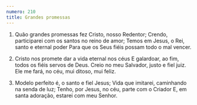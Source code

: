 ```yaml
---
numero: 210
title: Grandes promessas
---
```

1. Quão grandes promessas fez Cristo, nosso Redentor;
Crendo, participarei com os santos no reino de amor;
Temos em Jesus, o Rei, santo e eternal poder
Para que os Seus fiéis possam todo o mal vencer.

2. Cristo nos promete dar a vida eternal nos céus
E galardoar, ao fim, todos os fiéis servos de Deus.
Creio no meu Salvador, justo e fiel juiz.
Ele me fará, no céu, mui ditoso, mui feliz.

3. Modelo perfeito é, o santo e fiel Jesus;
Vida que imitarei, caminhando na senda de luz;
Tenho, por Jesus, no céu, parte com o Criador
E, em santa adoração, estarei com meu Senhor.

